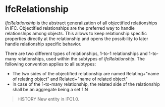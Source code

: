 # IfcRelationship

_IfcRelationship_ is the abstract generalization of all objectified relationships in IFC. Objectified relationships are the preferred way to handle relationships among objects. This allows to keep relationship specific properties directly at the relationship and opens the possibility to later handle relationship specific behavior.

There are two different types of relationships, 1-to-1 relationships and 1-to-many relationships, used within the subtypes of _IfcRelationship_. The following convention applies to all subtypes:

* The two sides of the objectified relationship are named Relating+"name of relating object" and Related+"name of related object"
* In case of the 1-to-many relationship, the related side of the relationship shall be an aggregate being a set 1:N

> HISTORY  New entity in IFC1.0.
